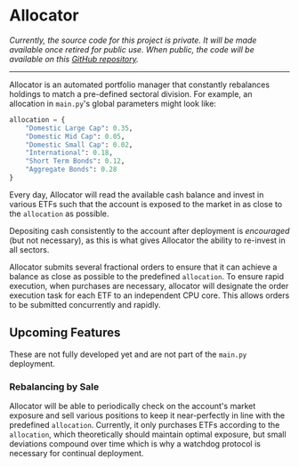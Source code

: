 # Allocator

_Currently, the source code for this project is private. It will be made available once retired for public use. When public, the code will be available on this [GitHub repository](https://github.com/preritdas/allocator)._

----

Allocator is an automated portfolio manager that constantly rebalances holdings to match a pre-defined sectoral division. For example, an allocation in `main.py`'s global parameters might look like:

```python
allocation = {
    "Domestic Large Cap": 0.35,
    "Domestic Mid Cap": 0.05,
    "Domestic Small Cap": 0.02,
    "International": 0.18,
    "Short Term Bonds": 0.12,
    "Aggregate Bonds": 0.28
}
```

Every day, Allocator will read the available cash balance and invest in various ETFs such that the account is exposed to the market in as close to the `allocation` as possible. 

Depositing cash consistently to the account after deployment is _encouraged_ (but not necessary), as this is what gives Allocator the ability to re-invest in all sectors.

Allocator submits several fractional orders to ensure that it can achieve a balance as close as possible to the predefined `allocation`. To ensure rapid execution, when purchases are necessary, allocator will designate the order execution task for each ETF to an independent CPU core. This allows orders to be submitted concurrently and rapidly. 

## Upcoming Features

These are not fully developed yet and are not part of the `main.py` deployment.

### Rebalancing by Sale

Allocator will be able to periodically check on the account's market exposure and sell various positions to keep it near-perfectly in line with the predefined `allocation`. Currently, it only purchases ETFs according to the `allocation`, which theoretically should maintain optimal exposure, but small deviations compound over time which is why a watchdog protocol is necessary for continual deployment.